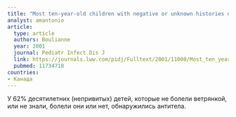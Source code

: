 ```yaml
---
title: "Most ten-year-old children with negative or unknown histories of chickenpox are immune"
analyst: amantonio
article:
  type: article
  authors: Boulianne
  year: 2001
  journal: Pediatr Infect Dis J
  link: https://journals.lww.com/pidj/Fulltext/2001/11000/Most_ten_year_old_children_with_negative_or.17.aspx
  pubmed: 11734718
countries:
- Канада
---
```


У 62% десятилетних (непривитых) детей, которые не болели ветрянкой, или не знали, болели они или нет, обнаружились антитела.
